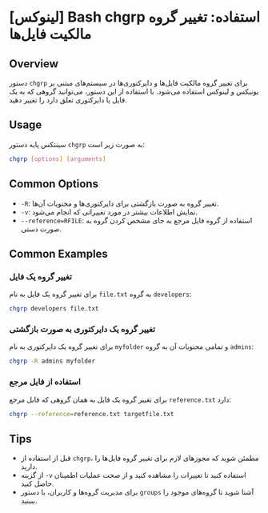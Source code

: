# [لینوکس] Bash chgrp استفاده: تغییر گروه مالکیت فایل‌ها

## Overview
دستور `chgrp` برای تغییر گروه مالکیت فایل‌ها و دایرکتوری‌ها در سیستم‌های مبتنی بر یونیکس و لینوکس استفاده می‌شود. با استفاده از این دستور، می‌توانید گروهی که به یک فایل یا دایرکتوری تعلق دارد را تغییر دهید.

## Usage
سینتکس پایه دستور `chgrp` به صورت زیر است:

```bash
chgrp [options] [arguments]
```

## Common Options
- `-R`: تغییر گروه به صورت بازگشتی برای دایرکتوری‌ها و محتویات آن‌ها.
- `-v`: نمایش اطلاعات بیشتر در مورد تغییراتی که انجام می‌شود.
- `--reference=RFILE`: استفاده از گروه فایل مرجع به جای مشخص کردن گروه به صورت دستی.

## Common Examples
### تغییر گروه یک فایل
برای تغییر گروه یک فایل به نام `file.txt` به گروه `developers`:
```bash
chgrp developers file.txt
```

### تغییر گروه یک دایرکتوری به صورت بازگشتی
برای تغییر گروه یک دایرکتوری به نام `myfolder` و تمامی محتویات آن به گروه `admins`:
```bash
chgrp -R admins myfolder
```

### استفاده از فایل مرجع
برای تغییر گروه یک فایل به همان گروهی که فایل مرجع `reference.txt` دارد:
```bash
chgrp --reference=reference.txt targetfile.txt
```

## Tips
- قبل از استفاده از `chgrp`، مطمئن شوید که مجوزهای لازم برای تغییر گروه فایل‌ها را دارید.
- از گزینه `-v` استفاده کنید تا تغییرات را مشاهده کنید و از صحت عملیات اطمینان حاصل کنید.
- برای مدیریت گروه‌ها و کاربران، با دستور `groups` آشنا شوید تا گروه‌های موجود را ببینید.